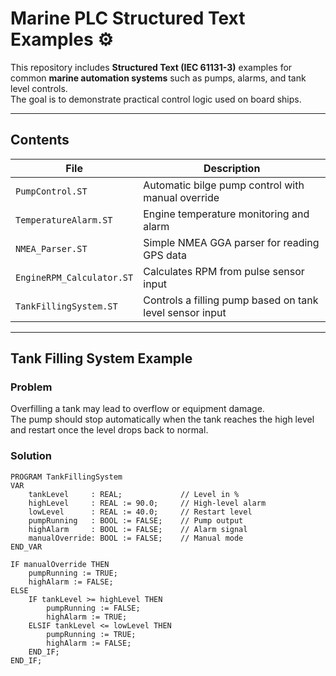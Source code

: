 # Marine PLC Structured Text Examples ⚙️

This repository includes **Structured Text (IEC 61131-3)** examples for common **marine automation systems** such as pumps, alarms, and tank level controls.  
The goal is to demonstrate practical control logic used on board ships.

---

## Contents

| File | Description |
|------|--------------|
| `PumpControl.ST` | Automatic bilge pump control with manual override |
| `TemperatureAlarm.ST` | Engine temperature monitoring and alarm |
| `NMEA_Parser.ST` | Simple NMEA GGA parser for reading GPS data |
| `EngineRPM_Calculator.ST` | Calculates RPM from pulse sensor input |
| `TankFillingSystem.ST` | Controls a filling pump based on tank level sensor input |

---

## Tank Filling System Example

### Problem  
Overfilling a tank may lead to overflow or equipment damage.  
The pump should stop automatically when the tank reaches the high level and restart once the level drops back to normal.

### Solution  

```iecst
PROGRAM TankFillingSystem
VAR
    tankLevel     : REAL;             // Level in %
    highLevel     : REAL := 90.0;     // High-level alarm
    lowLevel      : REAL := 40.0;     // Restart level
    pumpRunning   : BOOL := FALSE;    // Pump output
    highAlarm     : BOOL := FALSE;    // Alarm signal
    manualOverride: BOOL := FALSE;    // Manual mode
END_VAR

IF manualOverride THEN
    pumpRunning := TRUE;
    highAlarm := FALSE;
ELSE
    IF tankLevel >= highLevel THEN
        pumpRunning := FALSE;
        highAlarm := TRUE;
    ELSIF tankLevel <= lowLevel THEN
        pumpRunning := TRUE;
        highAlarm := FALSE;
    END_IF;
END_IF;
